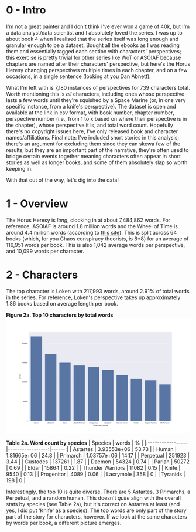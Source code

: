 # 0 - Intro

I'm not a great painter and I don't think I've ever won a game of 40k, but I'm a data analyst/data scientist and I absolutely loved the series. I was up to about book 4 when I realised that the series itself was long enough and granular enough to be a dataset. Bought all the ebooks as I was reading them and essentially tagged each section with characters' perspectives; this exercise is pretty trivial for other series like WoT or ASOIAF because chapters are named after their characters' perspective, but here's the Horus Heresy changing perspectives multiple times in each chapter, and on a few occasions, in a single sentence (looking at you Dan Abnett).

What I'm left with is 7,180 instances of perspectives for 739 characters total. Worth mentioning this is *all* characters, including ones whose perspective lasts a few words until they're squished by a Space Marine (or, in one very specific instance, from a knife's perspective). The dataset is open and available at the link in csv format, with book number, chapter number, perspective number (i.e., from 1 to x based on where their perspective is in the chapter), whose perspective it is, and total word count. Hopefully there's no copyright issues here, I've only released book and character names/affiliations. Final note: I've included short stories in this analysis; there's an argument for excluding them since they can skewa few of the results, but they are an important part of the narrative, they're often used to bridge certain events together meaning characters often appear in short stories as well as longer books, and some of them absolutely slap so worth keeping in.

With that out of the way, let's dig into the data!

# 1 - Overview

The Horus Heresy is *long*, clocking in at about 7,484,862 words. For reference, ASOIAF is around 1.8 million words and the Wheel of Time is around 4.4 million words (according to [this site](https://loopingworld.com/2009/03/06/wordcount/)). This is split across 64 books (which, for you Chaos conspiracy theorists, is 8*8) for an average of 116,951 words per book. This is also 1,042 average words per perspective, and 10,099 words per character.

# 2 - Characters

The top character is Loken with 217,993 words, around 2.91% of total words in the series. For reference, Loken's perspective takes up approximately 1.86 books based on average length per book.

**Figure 2a. Top 10 characters by total words**
![alt text](https://github.com/sklavoug/horus_heresy_analysis/blob/main/2a%20-%20Top%2010%20Chars.png?raw=true)

**Table 2a. Word count by species**
| Species          |            words |     % |
|:-----------------|-----------------:|------:|
| Astartes         |      3.93553e+06 | 53.73 |
| Human            |      1.81665e+06 | 24.8  |
| Primarch         |      1.03757e+06 | 14.17 |
| Perpetual        | 251923           |  3.44 |
| Custodes         | 137261           |  1.87 |
| Daemon           |  54324           |  0.74 |
| Pariah           |  50272           |  0.69 |
| Eldar            |  15864           |  0.22 |
| Thunder Warriors |  11082           |  0.15 |
| Knife            |   9540           |  0.13 |
| Progenitor       |   4089           |  0.06 |
| Lacrymole        |    358           |  0    |
| Tyranids         |    198           |  0    |

Interestingly, the top 10 is quite diverse. There are 5 Astartes, 3 Primarchs, a Perpetual, and a random human. This doesn't *quite* align with the overall stats by species (see Table 2a), but it's correct on Astartes at least (and yes, I did put 'Knife' as a species). The top words are only part of the story part of the story for characters, however. If we look at the same characters by words per book, a different picture emerges.
